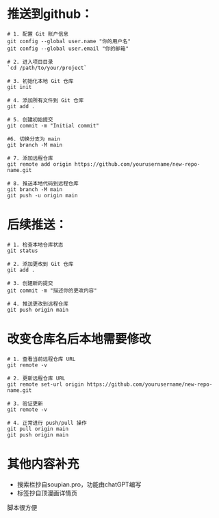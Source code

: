 # 推送到github：  
    # 1. 配置 Git 账户信息  
    git config --global user.name "你的用户名"  
    git config --global user.email "你的邮箱"  
  
    # 2. 进入项目目录  
    `cd /path/to/your/project`   
  
    # 3. 初始化本地 Git 仓库  
    git init  
  
    # 4. 添加所有文件到 Git 仓库  
    git add .  
  
    # 5. 创建初始提交  
    git commit -m "Initial commit"  
  
    #6. 切换分支为 main
    git branch -M main

    # 7. 添加远程仓库  
    git remote add origin https://github.com/yourusername/new-repo-name.git  
  
    # 8. 推送本地代码到远程仓库  
    git branch -M main  
    git push -u origin main  

  
# 后续推送：  
    # 1. 检查本地仓库状态  
    git status  
  
    # 2. 添加更改到 Git 仓库  
    git add .  
  
    # 3. 创建新的提交  
    git commit -m "描述你的更改内容"  
  
    # 4. 推送更改到远程仓库  
    git push origin main  
  
# 改变仓库名后本地需要修改  
    # 1. 查看当前远程仓库 URL  
    git remote -v  
  
    # 2. 更新远程仓库 URL  
    git remote set-url origin https://github.com/yourusername/new-repo-name.git  
  
    # 3. 验证更新  
    git remote -v  
  
    # 4. 正常进行 push/pull 操作  
    git pull origin main  
    git push origin main  

# 其他内容补充  

- 搜索栏抄自soupian.pro，功能由chatGPT编写  
- 标签抄自顶漫画详情页  

脚本很方便